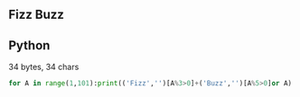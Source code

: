## Fizz Buzz

## Python

34 bytes, 34 chars

```py
for A in range(1,101):print(('Fizz','')[A%3>0]+('Buzz','')[A%5>0]or A)
```